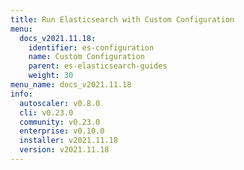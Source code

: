 ```yaml
---
title: Run Elasticsearch with Custom Configuration
menu:
  docs_v2021.11.18:
    identifier: es-configuration
    name: Custom Configuration
    parent: es-elasticsearch-guides
    weight: 30
menu_name: docs_v2021.11.18
info:
  autoscaler: v0.8.0
  cli: v0.23.0
  community: v0.23.0
  enterprise: v0.10.0
  installer: v2021.11.18
  version: v2021.11.18
---
```


